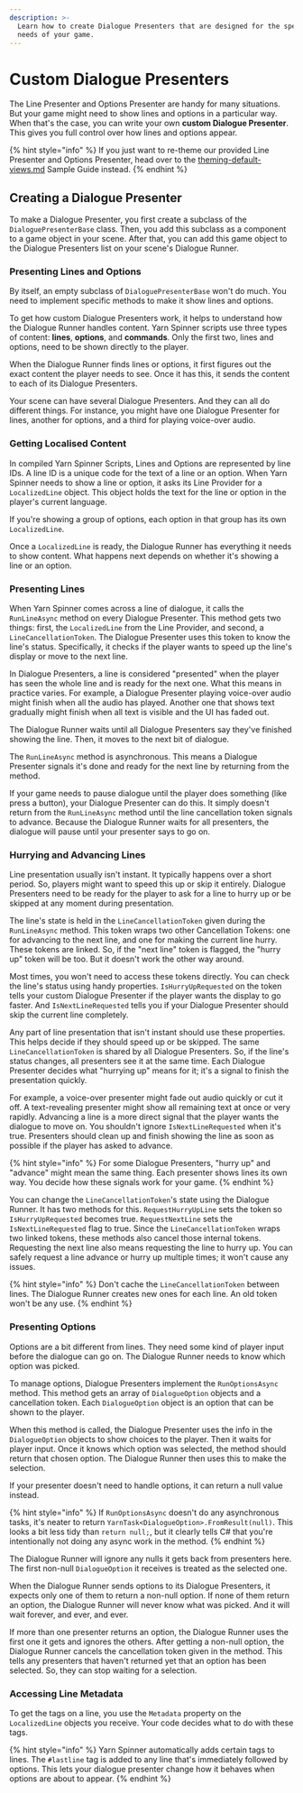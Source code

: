```yaml
---
description: >-
  Learn how to create Dialogue Presenters that are designed for the specific
  needs of your game.
---
```


# Custom Dialogue Presenters

The Line Presenter and Options Presenter are handy for many situations. But your game might need to show lines and options in a particular way. When that's the case, you can write your own **custom Dialogue Presenter**. This gives you full control over how lines and options appear.

{% hint style="info" %}
If you just want to re-theme our provided Line Presenter and Options Presenter, head over to the [theming-default-views.md](../../samples/theming-default-views.md "mention") Sample Guide instead.
{% endhint %}

## **Creating a Dialogue Presenter**

To make a Dialogue Presenter, you first create a subclass of the `DialoguePresenterBase` class. Then, you add this subclass as a component to a game object in your scene. After that, you can add this game object to the Dialogue Presenters list on your scene's Dialogue Runner.

### **Presenting Lines and Options**

By itself, an empty subclass of `DialoguePresenterBase` won't do much. You need to implement specific methods to make it show lines and options.

To get how custom Dialogue Presenters work, it helps to understand how the Dialogue Runner handles content. Yarn Spinner scripts use three types of content: **lines**, **options**, and **commands**. Only the first two, lines and options, need to be shown directly to the player.

When the Dialogue Runner finds lines or options, it first figures out the exact content the player needs to see. Once it has this, it sends the content to each of its Dialogue Presenters.

Your scene can have several Dialogue Presenters. And they can all do different things. For instance, you might have one Dialogue Presenter for lines, another for options, and a third for playing voice-over audio.

### **Getting Localised Content**

In compiled Yarn Spinner Scripts, Lines and Options are represented by line IDs. A line ID is a unique code for the text of a line or an option. When Yarn Spinner needs to show a line or option, it asks its Line Provider for a `LocalizedLine` object. This object holds the text for the line or option in the player's current language.

If you're showing a group of options, each option in that group has its own `LocalizedLine`.

Once a `LocalizedLine` is ready, the Dialogue Runner has everything it needs to show content. What happens next depends on whether it's showing a line or an option.

### **Presenting Lines**

When Yarn Spinner comes across a line of dialogue, it calls the `RunLineAsync` method on every Dialogue Presenter. This method gets two things: first, the `LocalizedLine` from the Line Provider, and second, a `LineCancellationToken`. The Dialogue Presenter uses this token to know the line's status. Specifically, it checks if the player wants to speed up the line's display or move to the next line.

In Dialogue Presenters, a line is considered "presented" when the player has seen the whole line and is ready for the next one. What this means in practice varies. For example, a Dialogue Presenter playing voice-over audio might finish when all the audio has played. Another one that shows text gradually might finish when all text is visible and the UI has faded out.

The Dialogue Runner waits until all Dialogue Presenters say they've finished showing the line. Then, it moves to the next bit of dialogue.

The `RunLineAsync` method is asynchronous. This means a Dialogue Presenter signals it's done and ready for the next line by returning from the method.

If your game needs to pause dialogue until the player does something (like press a button), your Dialogue Presenter can do this. It simply doesn't return from the `RunLineAsync` method until the line cancellation token signals to advance. Because the Dialogue Runner waits for all presenters, the dialogue will pause until your presenter says to go on.

### **Hurrying and Advancing Lines**

Line presentation usually isn't instant. It typically happens over a short period. So, players might want to speed this up or skip it entirely. Dialogue Presenters need to be ready for the player to ask for a line to hurry up or be skipped at any moment during presentation.

The line's state is held in the `LineCancellationToken` given during the `RunLineAsync` method. This token wraps two other Cancellation Tokens: one for advancing to the next line, and one for making the current line hurry. These tokens are linked. So, if the "next line" token is flagged, the "hurry up" token will be too. But it doesn't work the other way around.

Most times, you won't need to access these tokens directly. You can check the line's status using handy properties. `IsHurryUpRequested` on the token tells your custom Dialogue Presenter if the player wants the display to go faster. And `IsNextLineRequested` tells you if your Dialogue Presenter should skip the current line completely.

Any part of line presentation that isn't instant should use these properties. This helps decide if they should speed up or be skipped. The same `LineCancellationToken` is shared by all Dialogue Presenters. So, if the line's status changes, all presenters see it at the same time. Each Dialogue Presenter decides what "hurrying up" means for it; it's a signal to finish the presentation quickly.

For example, a voice-over presenter might fade out audio quickly or cut it off. A text-revealing presenter might show all remaining text at once or very rapidly. Advancing a line is a more direct signal that the player wants the dialogue to move on. You shouldn't ignore `IsNextLineRequested` when it's true. Presenters should clean up and finish showing the line as soon as possible if the player has asked to advance.

{% hint style="info" %}
For some Dialogue Presenters, "hurry up" and "advance" might mean the same thing. Each presenter shows lines its own way. You decide how these signals work for your game.
{% endhint %}

You can change the `LineCancellationToken`'s state using the Dialogue Runner. It has two methods for this. `RequestHurryUpLine` sets the token so `IsHurryUpRequested` becomes true. `RequestNextLine` sets the `IsNextLineRequested` flag to true. Since the `LineCancellationToken` wraps two linked tokens, these methods also cancel those internal tokens. Requesting the next line also means requesting the line to hurry up. You can safely request a line advance or hurry up multiple times; it won't cause any issues.

{% hint style="info" %}
Don't cache the `LineCancellationToken` between lines. The Dialogue Runner creates new ones for each line. An old token won't be any use.
{% endhint %}

### **Presenting Options**

Options are a bit different from lines. They need some kind of player input before the dialogue can go on. The Dialogue Runner needs to know which option was picked.

To manage options, Dialogue Presenters implement the `RunOptionsAsync` method. This method gets an array of `DialogueOption` objects and a cancellation token. Each `DialogueOption` object is an option that can be shown to the player.

When this method is called, the Dialogue Presenter uses the info in the `DialogueOption` objects to show choices to the player. Then it waits for player input. Once it knows which option was selected, the method should return that chosen option. The Dialogue Runner then uses this to make the selection.

If your presenter doesn't need to handle options, it can return a null value instead.

{% hint style="info" %}
If `RunOptionsAsync` doesn't do any asynchronous tasks, it's neater to return `YarnTask<DialogueOption>.FromResult(null)`. This looks a bit less tidy than `return null;`, but it clearly tells C# that you're intentionally not doing any async work in the method.
{% endhint %}

The Dialogue Runner will ignore any nulls it gets back from presenters here. The first non-null `DialogueOption` it receives is treated as the selected one.

When the Dialogue Runner sends options to its Dialogue Presenters, it expects only one of them to return a non-null option. If none of them return an option, the Dialogue Runner will never know what was picked. And it will wait forever, and ever, and ever.

If more than one presenter returns an option, the Dialogue Runner uses the first one it gets and ignores the others. After getting a non-null option, the Dialogue Runner cancels the cancellation token given in the method. This tells any presenters that haven't returned yet that an option has been selected. So, they can stop waiting for a selection.

### **Accessing Line Metadata**

To get the tags on a line, you use the `Metadata` property on the `LocalizedLine` objects you receive. Your code decides what to do with these tags.

{% hint style="info" %}
Yarn Spinner automatically adds certain tags to lines. The `#lastline` tag is added to any line that's immediately followed by options. This lets your dialogue presenter change how it behaves when options are about to appear.
{% endhint %}
